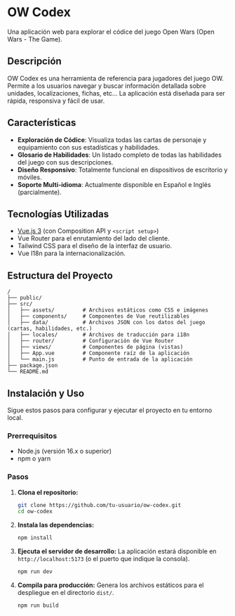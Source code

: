 # OW Codex

Una aplicación web para explorar el códice del juego Open Wars (Open Wars - The Game).

## Descripción

OW Codex es una herramienta de referencia para jugadores del juego OW. Permite a los usuarios navegar y buscar información detallada sobre unidades, localizaciones, fichas, etc... La aplicación está diseñada para ser rápida, responsiva y fácil de usar.

## Características

-   **Exploración de Códice**: Visualiza todas las cartas de personaje y equipamiento con sus estadísticas y habilidades.
-   **Glosario de Habilidades**: Un listado completo de todas las habilidades del juego con sus descripciones.
-   **Diseño Responsivo**: Totalmente funcional en dispositivos de escritorio y móviles.
-   **Soporte Multi-idioma**: Actualmente disponible en Español e Inglés (parcialmente).

## Tecnologías Utilizadas

-   [Vue.js 3](https://vuejs.org/) (con Composition API y `<script setup>`)
-   Vue Router para el enrutamiento del lado del cliente.
-   Tailwind CSS para el diseño de la interfaz de usuario.
-   Vue I18n para la internacionalización.

## Estructura del Proyecto

```
/
├── public/
├── src/
│   ├── assets/         # Archivos estáticos como CSS e imágenes
│   ├── components/     # Componentes de Vue reutilizables
│   ├── data/           # Archivos JSON con los datos del juego (cartas, habilidades, etc.)
│   ├── locales/        # Archivos de traducción para i18n
│   ├── router/         # Configuración de Vue Router
│   ├── views/          # Componentes de página (vistas)
│   ├── App.vue         # Componente raíz de la aplicación
│   └── main.js         # Punto de entrada de la aplicación
├── package.json
└── README.md
```

## Instalación y Uso

Sigue estos pasos para configurar y ejecutar el proyecto en tu entorno local.

### Prerrequisitos

-   Node.js (versión 16.x o superior)
-   npm o yarn

### Pasos

1.  **Clona el repositorio:**
    ```bash
    git clone https://github.com/tu-usuario/ow-codex.git
    cd ow-codex
    ```

2.  **Instala las dependencias:**
    ```bash
    npm install
    ```

3.  **Ejecuta el servidor de desarrollo:**
    La aplicación estará disponible en `http://localhost:5173` (o el puerto que indique la consola).
    ```bash
    npm run dev
    ```

4.  **Compila para producción:**
    Genera los archivos estáticos para el despliegue en el directorio `dist/`.
    ```bash
    npm run build
    ```